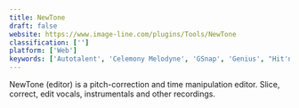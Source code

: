 ```yaml
---
title: NewTone
draft: false 
website: https://www.image-line.com/plugins/Tools/NewTone
classification: ['']
platform: ['Web']
keywords: ['Autotalent', 'Celemony Melodyne', 'GSnap', 'Genius', "Hit'n'Mix Infinity", 'Pamela for Skype', 'Reason', 'Revoice Pro', 'Specimen', 'Synthfont', 'TalentedHack', 'Voicemod']
---
```

NewTone (editor) is a pitch-correction and time manipulation editor. 
Slice, correct, edit vocals, instrumentals and other recordings.